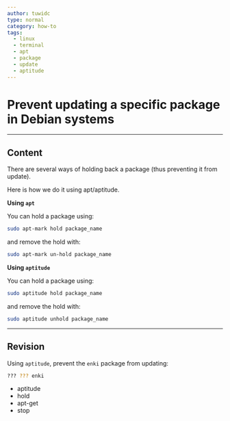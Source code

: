 ```yaml
---
author: tuwidc
type: normal
category: how-to
tags:
  - linux
  - terminal
  - apt
  - package
  - update
  - aptitude
---
```


# Prevent updating a specific package in Debian systems


---

## Content

There are several ways of holding back a package (thus preventing it from update).

Here is how we do it using apt/aptitude.

**Using `apt`**

You can hold a package using:

```bash
sudo apt-mark hold package_name
```

and remove the hold with:

```bash
sudo apt-mark un-hold package_name
```

**Using `aptitude`**

You can hold a package using:

```bash
sudo aptitude hold package_name
```

and remove the hold with:

```bash
sudo aptitude unhold package_name
```


---

## Revision

Using `aptitude`, prevent the `enki` package from updating:

```bash
??? ??? enki
```

- aptitude
- hold
- apt-get
- stop
